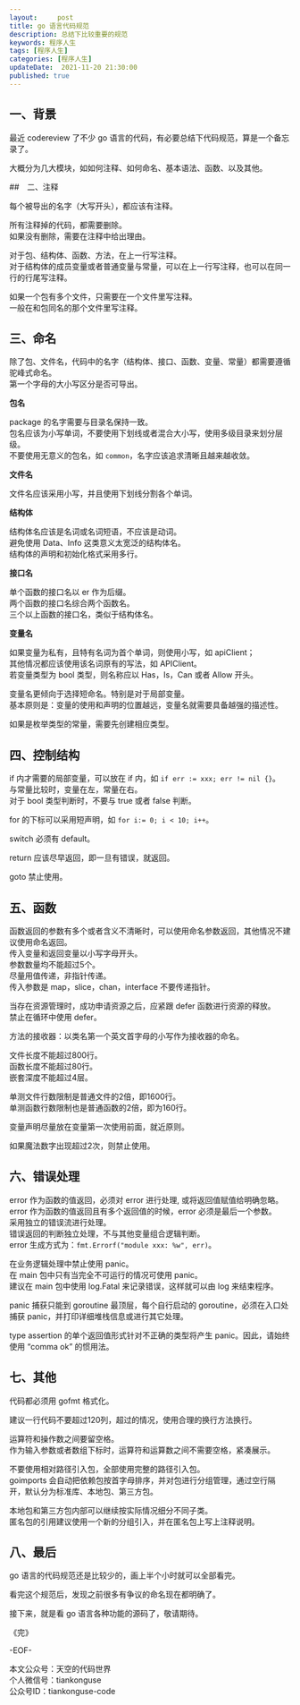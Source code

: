 ```yaml
---   
layout:     post  
title: go 语言代码规范    
description: 总结下比较重要的规范       
keywords: 程序人生  
tags: [程序人生]    
categories: [程序人生]  
updateDate:  2021-11-20 21:30:00  
published: true  
---  
```



## 一、背景


最近 codereview 了不少 go 语言的代码，有必要总结下代码规范，算是一个备忘录了。  


大概分为几大模块，如如何注释、如何命名、基本语法、函数、以及其他。  




##　二、注释  



每个被导出的名字（大写开头），都应该有注释。  


所有注释掉的代码，都需要删除。  
如果没有删除，需要在注释中给出理由。  


对于包、结构体、函数、方法，在上一行写注释。  
对于结构体的成员变量或者普通变量与常量，可以在上一行写注释，也可以在同一行的行尾写注释。  


如果一个包有多个文件，只需要在一个文件里写注释。  
一般在和包同名的那个文件里写注释。  


## 三、命名  


除了包、文件名，代码中的名字（结构体、接口、函数、变量、常量）都需要遵循驼峰式命名。  
第一个字母的大小写区分是否可导出。  


**包名**  


package 的名字需要与目录名保持一致。  
包名应该为小写单词，不要使用下划线或者混合大小写，使用多级目录来划分层级。  
不要使用无意义的包名，如 `common`，名字应该追求清晰且越来越收敛。  


**文件名**   


文件名应该采用小写，并且使用下划线分割各个单词。  


**结构体**  


结构体名应该是名词或名词短语，不应该是动词。  
避免使用 Data、Info 这类意义太宽泛的结构体名。  
结构体的声明和初始化格式采用多行。  


**接口名**  


单个函数的接口名以 er 作为后缀。  
两个函数的接口名综合两个函数名。  
三个以上函数的接口名，类似于结构体名。  


**变量名**  

如果变量为私有，且特有名词为首个单词，则使用小写，如 apiClient；  
其他情况都应该使用该名词原有的写法，如 APIClient。  
若变量类型为 bool 类型，则名称应以 Has，Is，Can 或者 Allow 开头。  


变量名更倾向于选择短命名。特别是对于局部变量。  
基本原则是：变量的使用和声明的位置越远，变量名就需要具备越强的描述性。  


如果是枚举类型的常量，需要先创建相应类型。  



## 四、控制结构  


if 内才需要的局部变量，可以放在 if 内，如 `if err := xxx; err != nil {}`。  
与常量比较时，变量在左，常量在右。  
对于 bool 类型判断时，不要与 true 或者 false 判断。  


for 的下标可以采用短声明，如 `for i:= 0; i < 10; i++`。  


switch 必须有 default。  


return 应该尽早返回，即一旦有错误，就返回。  


goto 禁止使用。  


## 五、函数  


函数返回的参数有多个或者含义不清晰时，可以使用命名参数返回，其他情况不建议使用命名返回。  
传入变量和返回变量以小写字母开头。  
参数数量均不能超过5个。  
尽量用值传递，非指针传递。  
传入参数是 map，slice，chan，interface 不要传递指针。  


当存在资源管理时，成功申请资源之后，应紧跟 defer 函数进行资源的释放。  
禁止在循环中使用 defer。  


方法的接收器：以类名第一个英文首字母的小写作为接收器的命名。  


文件长度不能超过800行。  
函数长度不能超过80行。  
嵌套深度不能超过4层。  


单测文件行数限制是普通文件的2倍，即1600行。  
单测函数行数限制也是普通函数的2倍，即为160行。  


变量声明尽量放在变量第一次使用前面，就近原则。  


如果魔法数字出现超过2次，则禁止使用。  



## 六、错误处理  



error 作为函数的值返回，必须对 error 进行处理, 或将返回值赋值给明确忽略。  
error 作为函数的值返回且有多个返回值的时候，error 必须是最后一个参数。  
采用独立的错误流进行处理。  
错误返回的判断独立处理，不与其他变量组合逻辑判断。  
error 生成方式为：`fmt.Errorf("module xxx: %w", err)`。  


在业务逻辑处理中禁止使用 panic。  
在 main 包中只有当完全不可运行的情况可使用 panic。  
建议在 main 包中使用 log.Fatal 来记录错误，这样就可以由 log 来结束程序。  


panic 捕获只能到 goroutine 最顶层，每个自行启动的 goroutine，必须在入口处捕获 panic，并打印详细堆栈信息或进行其它处理。  



type assertion 的单个返回值形式针对不正确的类型将产生 panic。因此，请始终使用 “comma ok” 的惯用法。  




## 七、其他  


代码都必须用 gofmt 格式化。  


建议一行代码不要超过120列，超过的情况，使用合理的换行方法换行。  



运算符和操作数之间要留空格。  
作为输入参数或者数组下标时，运算符和运算数之间不需要空格，紧凑展示。  


不要使用相对路径引入包，全部使用完整的路径引入包。  
goimports 会自动把依赖包按首字母排序，并对包进行分组管理，通过空行隔开，默认分为标准库、本地包、第三方包。  


本地包和第三方包内部可以继续按实际情况细分不同子类。  
匿名包的引用建议使用一个新的分组引入，并在匿名包上写上注释说明。  


## 八、最后  


go 语言的代码规范还是比较少的，画上半个小时就可以全部看完。  


看完这个规范后，发现之前很多有争议的命名现在都明确了。  


接下来，就是看 go 语言各种功能的源码了，敬请期待。  



《完》  


-EOF-  



本文公众号：天空的代码世界  
个人微信号：tiankonguse  
公众号ID：tiankonguse-code  
  

